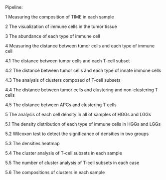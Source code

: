 Pipeline:

1 Measuring the composition of TIME in each sample


2 The visualization of immune cells in the tumor tissue


3 The abundance of each type of immune cell


4 Measuring the distance between tumor cells and each type of immune cell

4.1  The distance between tumor cells and each T-cell subset
  
4.2  The distance between tumor cells and each type of innate immune cells

4.3  The analysis of clusters composed of T-cell subsets

4.4  The distance between tumor cells and clustering and non-clustering T cells

4.5  The distance between APCs and clustering T cells

  
5 The analysis of each cell density in all of samples of HGGs and LGGs

5.1  The density distribution of each type of immune cells in HGGs and LGGs

5.2  Wilcoxon test to detect the significance of densities in two groups

5.3  The densities heatmap

5.4  The cluster analysis of T-cell subsets in each sample

5.5  The number of cluster analysis of T-cell subsets in each case

5.6  The compositions of clusters in each sample
